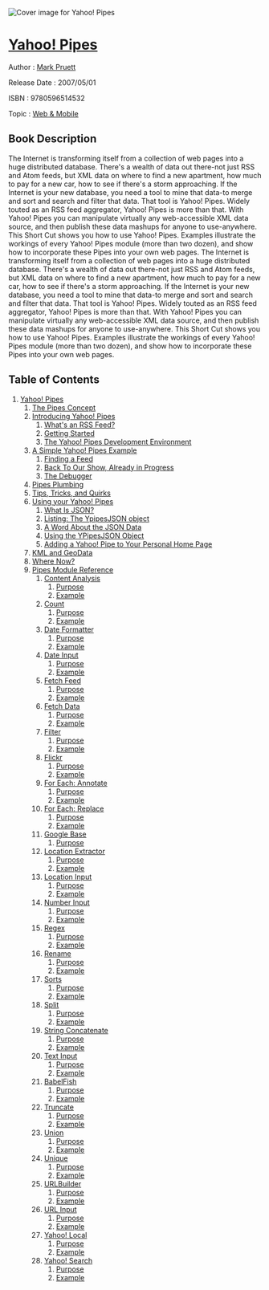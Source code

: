 ![Cover image for Yahoo! Pipes](https://imgdetail.ebookreading.net/cover/cover/web_mobile/EB9780596514532.jpg)

[Yahoo! Pipes](https://ebookreading.net/view/book/Yahoo%21+Pipes-EB9780596514532_1.html "Yahoo! Pipes")
====================================================================================================================

Author : [Mark Pruett](https://ebookreading.net/search/author/Mark+Pruett)

Release Date : 2007/05/01

ISBN : 9780596514532

Topic : [Web & Mobile](https://ebookreading.net/search/category/web-mobile)

Book Description
-----------------

 The Internet is transforming itself from a collection of web pages into a huge distributed database. There's a wealth of data out there-not just RSS and Atom feeds, but XML data on where to find a new apartment, how much to pay for a new car, how to see if there's a storm approaching. If the Internet is your new database, you need a tool to mine that data-to merge and sort and search and filter that data. That tool is Yahoo! Pipes. Widely touted as an RSS feed aggregator, Yahoo! Pipes is more than that. With Yahoo! Pipes you can manipulate virtually any web-accessible XML data source, and then publish these data mashups for anyone to use-anywhere. 
This Short Cut shows you how to use Yahoo! Pipes. Examples illustrate the workings of every Yahoo! Pipes module (more than two dozen), and show how to incorporate these Pipes into your own web pages.
               The Internet is transforming itself from a collection of web pages into a huge distributed database. There's a wealth of data out there-not just RSS and Atom feeds, but XML data on where to find a new apartment, how much to pay for a new car, how to see if there's a storm approaching. If the Internet is your new database, you need a tool to mine that data-to merge and sort and search and filter that data. That tool is Yahoo! Pipes. Widely touted as an RSS feed aggregator, Yahoo! Pipes is more than that. With Yahoo! Pipes you can manipulate virtually any web-accessible XML data source, and then publish these data mashups for anyone to use-anywhere. 
This Short Cut shows you how to use Yahoo! Pipes. Examples illustrate the workings of every Yahoo! Pipes module (more than two dozen), and show how to incorporate these Pipes into your own web pages.
              
Table of Contents
-----------------

1. [Yahoo! Pipes](https://ebookreading.net/view/book/Yahoo%21+Pipes-EB9780596514532_2.html)
    1. [The Pipes Concept](https://ebookreading.net/view/book/Yahoo%21+Pipes-EB9780596514532_2.html#the_pipes_concept)
    1. [Introducing Yahoo! Pipes](https://ebookreading.net/view/book/Yahoo%21+Pipes-EB9780596514532_3.html)
        1. [What&#39;s an RSS Feed?](https://ebookreading.net/view/book/Yahoo%21+Pipes-EB9780596514532_3.html#whats_an_rss_feed)
        1. [Getting Started](https://ebookreading.net/view/book/Yahoo%21+Pipes-EB9780596514532_3.html#getting_started)
        1. [The Yahoo! Pipes Development Environment](https://ebookreading.net/view/book/Yahoo%21+Pipes-EB9780596514532_3.html#the_yahoo_pipes_dev)
    1. [A Simple Yahoo! Pipes Example](https://ebookreading.net/view/book/Yahoo%21+Pipes-EB9780596514532_4.html)
        1. [Finding a Feed](https://ebookreading.net/view/book/Yahoo%21+Pipes-EB9780596514532_4.html#finding_a_feed)
        1. [Back To Our Show, Already in Progress](https://ebookreading.net/view/book/Yahoo%21+Pipes-EB9780596514532_4.html#back_to_our_show_al)
        1. [The Debugger](https://ebookreading.net/view/book/Yahoo%21+Pipes-EB9780596514532_4.html#the_debugger)
    1. [Pipes Plumbing](https://ebookreading.net/view/book/Yahoo%21+Pipes-EB9780596514532_5.html)
    1. [Tips, Tricks, and Quirks](https://ebookreading.net/view/book/Yahoo%21+Pipes-EB9780596514532_6.html)
    1. [Using your Yahoo! Pipes](https://ebookreading.net/view/book/Yahoo%21+Pipes-EB9780596514532_7.html)
        1. [What Is JSON?](https://ebookreading.net/view/book/Yahoo%21+Pipes-EB9780596514532_7.html#what_is_json)
        1. [Listing: The YpipesJSON object](https://ebookreading.net/view/book/Yahoo%21+Pipes-EB9780596514532_7.html#listing_the_ypipesj)
        1. [A Word About the JSON Data](https://ebookreading.net/view/book/Yahoo%21+Pipes-EB9780596514532_7.html#a_word_about_the_js)
        1. [Using the YPipesJSON Object](https://ebookreading.net/view/book/Yahoo%21+Pipes-EB9780596514532_7.html#using_the_ypipesjso)
        1. [Adding a Yahoo! Pipe to Your Personal Home Page](https://ebookreading.net/view/book/Yahoo%21+Pipes-EB9780596514532_7.html#adding_a_yahoo_pipe)
    1. [KML and GeoData](https://ebookreading.net/view/book/Yahoo%21+Pipes-EB9780596514532_8.html)
    1. [Where Now?](https://ebookreading.net/view/book/Yahoo%21+Pipes-EB9780596514532_9.html)
    1. [Pipes Module Reference](https://ebookreading.net/view/book/Yahoo%21+Pipes-EB9780596514532_10.html)
        1. [Content Analysis](https://ebookreading.net/view/book/Yahoo%21+Pipes-EB9780596514532_10.html#content_analysis)
            1. [Purpose](https://ebookreading.net/view/book/Yahoo%21+Pipes-EB9780596514532_10.html#purpose)
            1. [Example](https://ebookreading.net/view/book/Yahoo%21+Pipes-EB9780596514532_10.html#example)
        1. [Count](https://ebookreading.net/view/book/Yahoo%21+Pipes-EB9780596514532_10.html#count)
            1. [Purpose](https://ebookreading.net/view/book/Yahoo%21+Pipes-EB9780596514532_10.html#purpose-id1)
            1. [Example](https://ebookreading.net/view/book/Yahoo%21+Pipes-EB9780596514532_10.html#example-id1)
        1. [Date Formatter](https://ebookreading.net/view/book/Yahoo%21+Pipes-EB9780596514532_10.html#date_formatter)
            1. [Purpose](https://ebookreading.net/view/book/Yahoo%21+Pipes-EB9780596514532_10.html#purpose-id2)
            1. [Example](https://ebookreading.net/view/book/Yahoo%21+Pipes-EB9780596514532_10.html#example-id2)
        1. [Date Input](https://ebookreading.net/view/book/Yahoo%21+Pipes-EB9780596514532_10.html#date_input)
            1. [Purpose](https://ebookreading.net/view/book/Yahoo%21+Pipes-EB9780596514532_10.html#purpose-id3)
            1. [Example](https://ebookreading.net/view/book/Yahoo%21+Pipes-EB9780596514532_10.html#example-id3)
        1. [Fetch Feed](https://ebookreading.net/view/book/Yahoo%21+Pipes-EB9780596514532_10.html#fetch_feed)
            1. [Purpose](https://ebookreading.net/view/book/Yahoo%21+Pipes-EB9780596514532_10.html#purpose-id4)
            1. [Example](https://ebookreading.net/view/book/Yahoo%21+Pipes-EB9780596514532_10.html#example-id4)
        1. [Fetch Data](https://ebookreading.net/view/book/Yahoo%21+Pipes-EB9780596514532_10.html#fetch_data)
            1. [Purpose](https://ebookreading.net/view/book/Yahoo%21+Pipes-EB9780596514532_10.html#purpose-id5)
            1. [Example](https://ebookreading.net/view/book/Yahoo%21+Pipes-EB9780596514532_10.html#example-id5)
        1. [Filter](https://ebookreading.net/view/book/Yahoo%21+Pipes-EB9780596514532_10.html#filter)
            1. [Purpose](https://ebookreading.net/view/book/Yahoo%21+Pipes-EB9780596514532_10.html#purpose-id6)
            1. [Example](https://ebookreading.net/view/book/Yahoo%21+Pipes-EB9780596514532_10.html#example-id6)
        1. [Flickr](https://ebookreading.net/view/book/Yahoo%21+Pipes-EB9780596514532_10.html#flickr)
            1. [Purpose](https://ebookreading.net/view/book/Yahoo%21+Pipes-EB9780596514532_10.html#purpose-id7)
            1. [Example](https://ebookreading.net/view/book/Yahoo%21+Pipes-EB9780596514532_10.html#example-id7)
        1. [For Each: Annotate](https://ebookreading.net/view/book/Yahoo%21+Pipes-EB9780596514532_10.html#for_each_annotate)
            1. [Purpose](https://ebookreading.net/view/book/Yahoo%21+Pipes-EB9780596514532_10.html#purpose-id8)
            1. [Example](https://ebookreading.net/view/book/Yahoo%21+Pipes-EB9780596514532_10.html#example-id8)
        1. [For Each: Replace](https://ebookreading.net/view/book/Yahoo%21+Pipes-EB9780596514532_10.html#for_each_replace)
            1. [Purpose](https://ebookreading.net/view/book/Yahoo%21+Pipes-EB9780596514532_10.html#purpose-id9)
            1. [Example](https://ebookreading.net/view/book/Yahoo%21+Pipes-EB9780596514532_10.html#example-id9)
        1. [Google Base](https://ebookreading.net/view/book/Yahoo%21+Pipes-EB9780596514532_10.html#google_base)
            1. [Purpose](https://ebookreading.net/view/book/Yahoo%21+Pipes-EB9780596514532_10.html#purpose-id10)
        1. [Location Extractor](https://ebookreading.net/view/book/Yahoo%21+Pipes-EB9780596514532_10.html#location_extractor)
            1. [Purpose](https://ebookreading.net/view/book/Yahoo%21+Pipes-EB9780596514532_10.html#purpose-id11)
            1. [Example](https://ebookreading.net/view/book/Yahoo%21+Pipes-EB9780596514532_10.html#example-id10)
        1. [Location Input](https://ebookreading.net/view/book/Yahoo%21+Pipes-EB9780596514532_10.html#location_input)
            1. [Purpose](https://ebookreading.net/view/book/Yahoo%21+Pipes-EB9780596514532_10.html#purpose-id12)
            1. [Example](https://ebookreading.net/view/book/Yahoo%21+Pipes-EB9780596514532_10.html#example-id11)
        1. [Number Input](https://ebookreading.net/view/book/Yahoo%21+Pipes-EB9780596514532_10.html#number_input)
            1. [Purpose](https://ebookreading.net/view/book/Yahoo%21+Pipes-EB9780596514532_10.html#purpose-id13)
            1. [Example](https://ebookreading.net/view/book/Yahoo%21+Pipes-EB9780596514532_10.html#example-id12)
        1. [Regex](https://ebookreading.net/view/book/Yahoo%21+Pipes-EB9780596514532_10.html#regex)
            1. [Purpose](https://ebookreading.net/view/book/Yahoo%21+Pipes-EB9780596514532_10.html#purpose-id14)
            1. [Example](https://ebookreading.net/view/book/Yahoo%21+Pipes-EB9780596514532_10.html#example-id13)
        1. [Rename](https://ebookreading.net/view/book/Yahoo%21+Pipes-EB9780596514532_10.html#rename)
            1. [Purpose](https://ebookreading.net/view/book/Yahoo%21+Pipes-EB9780596514532_10.html#purpose-id15)
            1. [Example](https://ebookreading.net/view/book/Yahoo%21+Pipes-EB9780596514532_10.html#example-id14)
        1. [Sorts](https://ebookreading.net/view/book/Yahoo%21+Pipes-EB9780596514532_10.html#sorts)
            1. [Purpose](https://ebookreading.net/view/book/Yahoo%21+Pipes-EB9780596514532_10.html#purpose-id16)
            1. [Example](https://ebookreading.net/view/book/Yahoo%21+Pipes-EB9780596514532_10.html#example-id15)
        1. [Split](https://ebookreading.net/view/book/Yahoo%21+Pipes-EB9780596514532_10.html#split)
            1. [Purpose](https://ebookreading.net/view/book/Yahoo%21+Pipes-EB9780596514532_10.html#purpose-id17)
            1. [Example](https://ebookreading.net/view/book/Yahoo%21+Pipes-EB9780596514532_10.html#example-id16)
        1. [String Concatenate](https://ebookreading.net/view/book/Yahoo%21+Pipes-EB9780596514532_10.html#string_concatenate)
            1. [Purpose](https://ebookreading.net/view/book/Yahoo%21+Pipes-EB9780596514532_10.html#purpose-id18)
            1. [Example](https://ebookreading.net/view/book/Yahoo%21+Pipes-EB9780596514532_10.html#example-id17)
        1. [Text Input](https://ebookreading.net/view/book/Yahoo%21+Pipes-EB9780596514532_10.html#text_input)
            1. [Purpose](https://ebookreading.net/view/book/Yahoo%21+Pipes-EB9780596514532_10.html#purpose-id19)
            1. [Example](https://ebookreading.net/view/book/Yahoo%21+Pipes-EB9780596514532_10.html#example-id18)
        1. [BabelFish](https://ebookreading.net/view/book/Yahoo%21+Pipes-EB9780596514532_10.html#babelfish)
            1. [Purpose](https://ebookreading.net/view/book/Yahoo%21+Pipes-EB9780596514532_10.html#purpose-id20)
            1. [Example](https://ebookreading.net/view/book/Yahoo%21+Pipes-EB9780596514532_10.html#example-id19)
        1. [Truncate](https://ebookreading.net/view/book/Yahoo%21+Pipes-EB9780596514532_10.html#truncate)
            1. [Purpose](https://ebookreading.net/view/book/Yahoo%21+Pipes-EB9780596514532_10.html#purpose-id21)
            1. [Example](https://ebookreading.net/view/book/Yahoo%21+Pipes-EB9780596514532_10.html#example-id20)
        1. [Union](https://ebookreading.net/view/book/Yahoo%21+Pipes-EB9780596514532_10.html#union)
            1. [Purpose](https://ebookreading.net/view/book/Yahoo%21+Pipes-EB9780596514532_10.html#purpose-id22)
            1. [Example](https://ebookreading.net/view/book/Yahoo%21+Pipes-EB9780596514532_10.html#example-id21)
        1. [Unique](https://ebookreading.net/view/book/Yahoo%21+Pipes-EB9780596514532_10.html#unique)
            1. [Purpose](https://ebookreading.net/view/book/Yahoo%21+Pipes-EB9780596514532_10.html#purpose-id23)
            1. [Example](https://ebookreading.net/view/book/Yahoo%21+Pipes-EB9780596514532_10.html#example-id22)
        1. [URLBuilder](https://ebookreading.net/view/book/Yahoo%21+Pipes-EB9780596514532_10.html#urlbuilder)
            1. [Purpose](https://ebookreading.net/view/book/Yahoo%21+Pipes-EB9780596514532_10.html#purpose-id24)
            1. [Example](https://ebookreading.net/view/book/Yahoo%21+Pipes-EB9780596514532_10.html#example-id23)
        1. [URL Input](https://ebookreading.net/view/book/Yahoo%21+Pipes-EB9780596514532_10.html#url_input)
            1. [Purpose](https://ebookreading.net/view/book/Yahoo%21+Pipes-EB9780596514532_10.html#purpose-id25)
            1. [Example](https://ebookreading.net/view/book/Yahoo%21+Pipes-EB9780596514532_10.html#example-id24)
        1. [Yahoo! Local](https://ebookreading.net/view/book/Yahoo%21+Pipes-EB9780596514532_10.html#yahoo_local)
            1. [Purpose](https://ebookreading.net/view/book/Yahoo%21+Pipes-EB9780596514532_10.html#purpose-id26)
            1. [Example](https://ebookreading.net/view/book/Yahoo%21+Pipes-EB9780596514532_10.html#example-id25)
        1. [Yahoo! Search](https://ebookreading.net/view/book/Yahoo%21+Pipes-EB9780596514532_10.html#yahoo_search)
            1. [Purpose](https://ebookreading.net/view/book/Yahoo%21+Pipes-EB9780596514532_10.html#purpose-id27)
            1. [Example](https://ebookreading.net/view/book/Yahoo%21+Pipes-EB9780596514532_10.html#example-id26)
